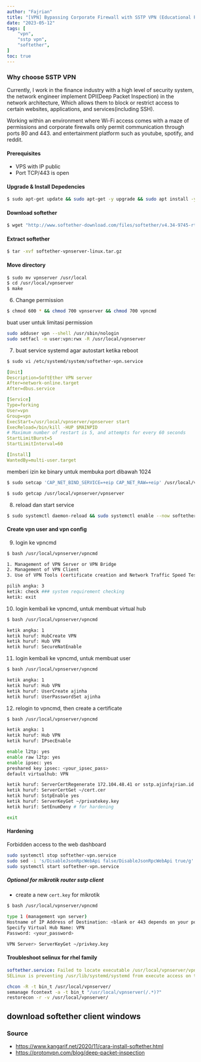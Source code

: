 ```yaml
---
author: "Fajrian"
title: "[VPN] Bypassing Corporate Firewall with SSTP VPN (Educational Purpose Only)"
date: "2023-05-12"
tags: [
    "vpn",
    "sstp vpn",
    "softether",
]
toc: true
---
```


### Why choose SSTP VPN
Currently, I work in the finance industry with a high level of security system, the network engineer implement DPI(Deep Packet Inspection) in the network architecture, Which allows them to block or restrict access to certain websites, applications, and services(including SSH). 

Working within an environment where Wi-Fi access comes with a maze of permissions and corporate firewalls only permit communication through ports 80 and 443. and entertainment platform such as youtube, spotify, and reddit. 

#### Prerequisites

- VPS with IP public
- Port TCP/443 is open

#### Upgrade & Install Depedencies
```sh
$ sudo apt-get update && sudo apt-get -y upgrade && sudo apt install -y wget build-essential nano tar
```

#### Download softether
```sh
$ wget "http://www.softether-download.com/files/softether/v4.34-9745-rtm-2020.04.05-tree/Linux/SoftEther_VPN_Server/64bit_-_Intel_x64_or_AMD64/softether-vpnserver-v4.34-9745-rtm-2020.04.05-linux-x64-64bit.tar.gz" -O softether-vpnserver-linux.tar.gz
```

#### Extract softether
```sh
$ tar -xvf softether-vpnserver-linux.tar.gz
```

#### Move directory
```sh
$ sudo mv vpnserver /usr/local
$ cd /usr/local/vpnserver
$ make
```

6. Change permission
```sh
$ chmod 600 * && chmod 700 vpnserver && chmod 700 vpncmd
```

buat user untuk limitasi permission
```sh
sudo adduser vpn --shell /usr/sbin/nologin
sudo setfacl -m user:vpn:rwx -R /usr/local/vpnserver
```

7. buat service systemd agar autostart ketika reboot
```sh
$ sudo vi /etc/systemd/system/softether-vpn.service
```

```yaml
[Unit]
Description=SoftEther VPN server
After=network-online.target
After=dbus.service

[Service]
Type=forking
User=vpn
Group=vpn
ExecStart=/usr/local/vpnserver/vpnserver start
ExecReload=/bin/kill -HUP $MAINPID
# Maximum number of restart is 5, and attempts for every 60 seconds
StartLimitBurst=5
StartLimitInterval=60

[Install]
WantedBy=multi-user.target
```

memberi izin ke binary untuk membuka port dibawah 1024
```sh
$ sudo setcap 'CAP_NET_BIND_SERVICE=+eip CAP_NET_RAW=+eip' /usr/local/vpnserver/vpnserver

$ sudo getcap /usr/local/vpnserver/vpnserver
```

8. reload dan start service
```sh
$ sudo systemctl daemon-reload && sudo systemctl enable --now softether-vpn.service
```

#### Create vpn user and vpn config
9. login ke vpncmd
```sh
$ bash /usr/local/vpnserver/vpncmd
```

```sh
1. Management of VPN Server or VPN Bridge
2. Management of VPN Client
3. Use of VPN Tools (certificate creation and Network Traffic Speed Test Tool)

pilih angka: 3
ketik: check ### system requirement checking 
ketik: exit
```

10. login kembali ke vpncmd, untuk membuat virtual hub
```sh
$ bash /usr/local/vpnserver/vpncmd

ketik angka: 1
ketik huruf: HubCreate VPN
ketik huruf: Hub VPN
ketik huruf: SecureNatEnable
```

11. login kembali ke vpncmd, untuk membuat user
```sh
$ bash /usr/local/vpnserver/vpncmd

ketik angka: 1
ketik huruf: Hub VPN
ketik huruf: UserCreate ajinha
ketik huruf: UserPasswordSet ajinha
```

12. relogin to vpncmd, then create a certificate
```sh
$ bash /usr/local/vpnserver/vpncmd

ketik angka: 1
ketik huruf: Hub VPN
ketik huruf: IPsecEnable

enable l2tp: yes
enable raw l2tp: yes
enable ipsec: yes
preshared key ipsec: <your_ipsec_pass>
default virtualhub: VPN

ketik huruf: ServerCertRegenerate 172.104.48.41 or sstp.ajinfajrian.id
ketik huruf: ServerCertGet ~/cert.cer
ketik huruf: SstpEnable yes
ketik huruf: ServerKeyGet ~/privatekey.key
ketik hurif: SetEnumDeny # for hardening

exit
```

#### Hardening
Forbidden access to the web dashboard
```sh
sudo systemctl stop softether-vpn.service
sudo sed -i 's/DisableJsonRpcWebApi false/DisableJsonRpcWebApi true/g' vpn_server.config
sudo systemctl start softether-vpn.service
```


##### Optional for mikrotik router sstp client
- create a new `cert.key` for mikrotik
```sh
$ bash /usr/local/vpnserver/vpncmd

type 1 (management vpn server)
Hostname of IP Address of Destination: <blank or 443 depends on your port config>
Specify Virtual Hub Name: VPN
Password: <your_password>

VPN Server> ServerKeyGet ~/privkey.key
```


#### Troubleshoot selinux for rhel family
```yaml
softether.service: Failed to locate executable /usr/local/vpnserver/vpnserver: Permission denied
SELinux is preventing /usr/lib/systemd/systemd from execute access on the file vpnserver.
```

```sh
chcon -R -t bin_t /usr/local/vpnserver/
semanage fcontext -a -t bin_t "/usr/local/vpnserver(/.*)?"
restorecon -r -v /usr/local/vpnserver/
```


## download softether client windows

### Source
- https://www.kangarif.net/2020/11/cara-install-softether.html
- https://protonvpn.com/blog/deep-packet-inspection
